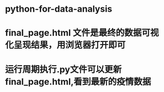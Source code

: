 # python-for-data-analysis
# final_page.html 文件是最终的数据可视化呈现结果，用浏览器打开即可
# 运行周期执行.py文件可以更新final_page.html,看到最新的疫情数据
